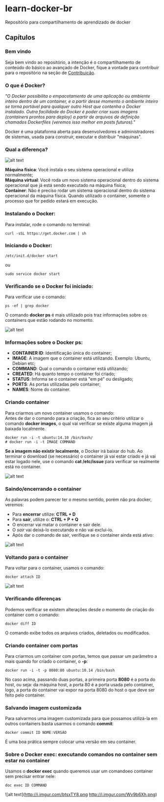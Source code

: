 # learn-docker-br
Repositório para compartilhamento de aprendizado de docker

## Capítulos  

### Bem vindo  
Seja bem vindo ao repositório, a intenção é o compartilhamento de conteúdo do básico ao avançado de Docker, fique a vontade para contribuir para o repositório na seção de [Contribuição](link_de_contribuinting.md).  

### O que é Docker?  
*"O Docker possibilita o empacotamento de uma aplicação ou ambiente inteiro dentro de um container, e a partir desse momento o ambiente inteiro se torna portável para qualquer outro Host que contenha o Docker instalado. Outra facilidade do Docker é poder criar suas imagens (containers prontos para deploy) a partir de arquivos de definição chamados Dockerfiles (veremos isso melhor em posts futuros)."*
  
Docker é uma plataforma aberta para desenvolvedores e administradores de sistemas, usada para construir, executar e distribuir "máquinas". 

### Qual a diferença?  
![alt text](http://www.rightscale.com/blog/sites/default/files/docker-containers-vms.png "Diferença entre uma máquina virtual e um container")

**Máquina física**: Você instala o seu sistema operacional e utiliza normalmente;  
**Máquina virtual**: Você roda um novo sistema operacional dentro do sistema operacional que já está sendo executado na máquina física;  
**Container**: Não é preciso rodar um sistema operacional dentro do sistema operacional da máquina física. Quando utilizado o container, somente o processo que for pedido estará em execução.  

### Instalando o Docker:  
Para instalar, rode o comando no terminal:  
```{r, engine='bash', count_lines}
curl -sSL https://get.docker.com | sh
```

### Iniciando o Docker:  
```{r, engine='bash', count_lines}
/etc/init.d/docker start
```
ou  

```{r, engine='bash', count_lines}
sudo service docker start
```

### Verificando se o Docker foi iniciado:  
Para verificar use o comando:  
```{r, engine='bash', count_lines}
ps -ef | grep docker
```

O comando **docker ps** é mais utilizado pois traz informações sobre os containers que estão rodando no momento.  

![alt text](http://i.imgur.com/8R4xYHi.png)  

### Informações sobre o Docker ps:
* **CONTAINER ID**: Identificação única do container;  
* **IMAGE**: A imagem que o container está utilizando. Exemplo: Ubuntu, Debian etc;  
* **COMMAND**: Qual o comando o container está utilizando;  
* **CREATED**: Há quanto tempo o container foi criado;  
* **STATUS**: Informa se o container está "em pé" ou desligado;  
* **PORTS**: As portas utilizadas pelo container;  
* **NAMES**: Nome do container.

### Criando container  
Para criarmos um novo container usamos o comando:  
Antes de dar o comando para a criação, fica ao seu critério utilizar o comando **docker images**, o qual vai verificar se existe alguma imagem já baixada localmente.

```{r, engine='bash', count_lines}
docker run -i -t ubuntu:14.10 /bin/bash/
# docker run -i -t IMAGE COMMAND
```
**Se a imagem não existir localmente**, o Docker irá baixar do hub. Ao terminar o download (se necessário) o container já vai estar criado e já vai estar logado nele, use o comando **cat /etc/issue** para verificar se realmente está no container.  

![alt text](http://i.imgur.com/WjblCPt.png)  

### Saindo/encerrando o container  
As palavras podem parecer ter o mesmo sentido, porém não pra docker, veremos:  
* Para **encerrar** utilize: **CTRL + D**  
* Para **sair**, utilize o: **CTRL + P + Q**  
* O encerrar vai matar o container e sair dele.  
* O *sair* vai deixá-lo executando e não vai exclui-lo.  
* Após dar o comando de sair, verifique se o container ainda está ativo:

![alt text](http://i.imgur.com/ECE556f.png)  

### Voltando para o container  
Para voltar para o container, usamos o comando:  

```{r, engine='bash', count_lines}
docker attach ID
```
![alt text](http://i.imgur.com/LlgcfX8.png)  

### Verificando diferenças  

Podemos verificar se existem alterações desde o momento de criação do container com o comando:
```{r, engine='bash', count_lines}
docker diff ID
```

O comando exibe todos os arquivos criados, deletados ou modificados.  

### Criando container com portas  
Para criarmos um container com portas, temos que passar um parâmetro a mais quando for criado o container, o **-p**:
```{r, engine='bash', count_lines}
docker run -i -t -p 8080:80 ubuntu:10.14 /bin/bash
```

No caso acima, passando duas portas, a primeira porta **8080** é a porta do host, ou seja: da máquina host, a porta 80 é a porta usada pelo container, logo, a porta do container vai expor na porta 8080 do host o que deve ser feito pelo container.

### Salvando imagem customizada 
Para salvarmos uma imagem customizada para que possamos utilizá-la em outros containers basta usarmos o comando **commit**:
```{r, engine='bash', count_lines}
docker commit ID NOME:VERSÃO
```

É uma boa prática sempre colocar uma versão em seu container.

### Sobre o Docker exec: executando comandos no container sem estar no container
Usamos o **docker exec** quando queremos usar um comandoeo container sem precisar entrar nele:
```{r, engine='bash', count_lines}
doc exec ID COMMAND
```

![alt text](http://i.imgur.com/btsxTY8.png http://i.imgur.com/Wv9b6Xh.png)
